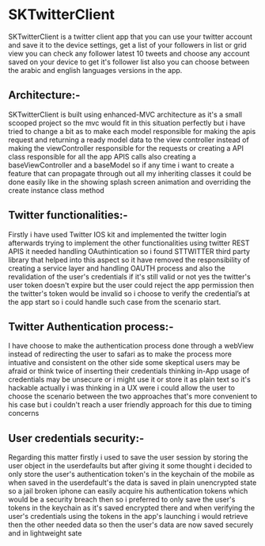 # SKTwitterClient
SKTwitterClient is a twitter client app that you can use your twitter account and save it to the device settings, get a list of your followers in list or grid view you can check any follower latest 10 tweets and choose any account saved on your device to get it's follower list also you can choose between the arabic and english languages versions in the app.


## Architecture:-
SKTwitterClient is built using enhanced-MVC architecture as it's a small scooped project so the mvc would fit in this situation perfectly but i have tried to change a bit as to make each model responsible for making the apis request and returning a ready model data to the view controller instead of making the viewController responsible for the requests or creating a API class responsible for all the app APIS calls also creating a baseViewController and a baseModel so if any time i want to create a feature that can propagate through out all my inheriting classes it could be done easily like in the showing splash screen animation and overriding the create instance class method


## Twitter functionalities:-
Firstly i have used Twitter IOS kit and implemented the twitter login afterwards trying to implement the other functionalities using twitter REST APIS it needed handling OAuthintication so i found STTWITTER third party library that helped into this aspect so it have removed the responsibility of creating a service layer and handling OAUTH process and also the revalidation of the user's credentials if it's still valid or not yes the twitter's user token doesn't expire but the user could reject the app permission then the twitter's token would be invalid so i choose to verify the credential’s at the app start so i could handle such case from the scenario start.


## Twitter Authentication process:-
I have choose to make the authentication process done through a webView instead of redirecting the user to safari as to make the process more intuative and consistent on the other side some skeptical users may be afraid or think twice of inserting their credentials thinking in-App usage of credentials may be unsecure or i might use it or store it as plain text so it's hackable actually i was thinking in a UX were i could allow the user to choose the scenario between the two approaches that's more convenient to his case but i couldn't reach a user friendly approach for this due to timing concerns


## User credentials security:-
Regarding this matter firstly i used to save the user session by storing the user object in the userdefaults but after giving it some thought i decided to only store the user's authentication token's in the keychain of the mobile as when saved in the userdefault's the data is saved in plain unencrypted state so a jail broken iphone can easily acquire his authentication tokens which would be a security breach then so i preferred to only save the user's tokens in the keychain as it's saved encrypted there and when verifying the user's credentials using the tokens in the app's launching i would retrieve then the other needed data so then the user's data are now saved securely and in lightweight sate 
